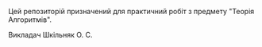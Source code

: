 Цей репозиторій призначений для практичний робіт з предмету "Теорія Алгоритмів".

Викладач Шкільняк О. С.